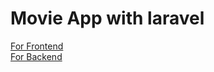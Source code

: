 # Movie App with laravel

<a href="frontend/README.md">For Frontend </a><br>
<a href="backend/README.md">For Backend </a>